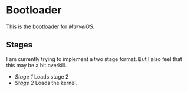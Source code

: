 # Bootloader

This is the bootloader for *MarvelOS*.

## Stages
I am currently trying to implement a two stage format. But I also feel that this may be a bit overkill.

- *Stage 1*
    Loads stage 2
- *Stage 2*
    Loads the kernel.
